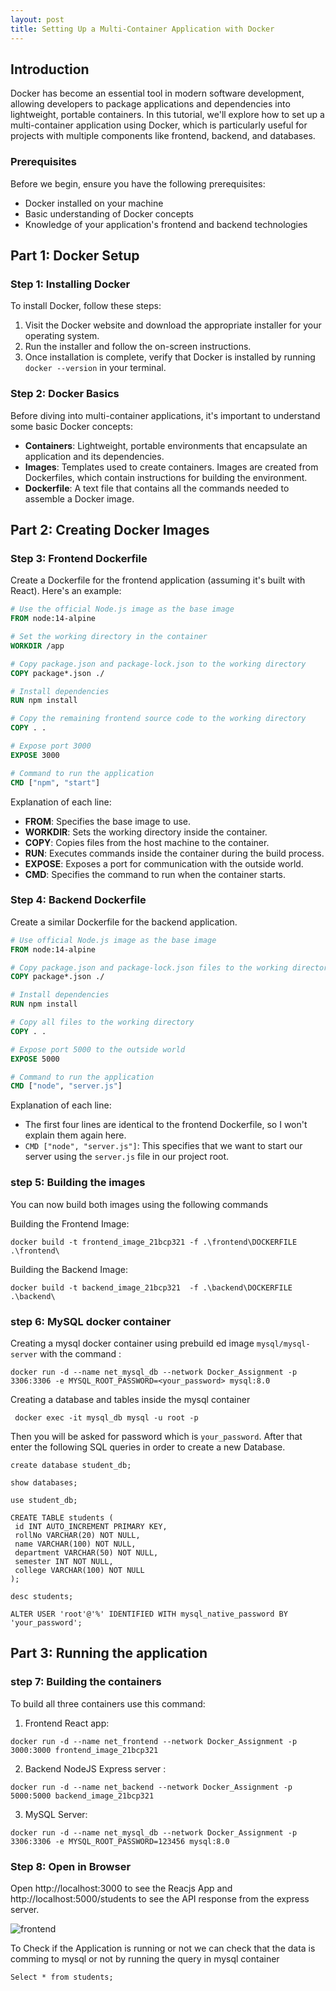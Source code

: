 ```yaml
---
layout: post
title: Setting Up a Multi-Container Application with Docker
---
```


## Introduction
Docker has become an essential tool in modern software development, allowing developers to package applications and dependencies into lightweight, portable containers. In this tutorial, we'll explore how to set up a multi-container application using Docker, which is particularly useful for projects with multiple components like frontend, backend, and databases.

### Prerequisites
Before we begin, ensure you have the following prerequisites:
- Docker installed on your machine
- Basic understanding of Docker concepts
- Knowledge of your application's frontend and backend technologies

## Part 1: Docker Setup
### Step 1: Installing Docker
To install Docker, follow these steps:
1. Visit the Docker website and download the appropriate installer for your operating system.
2. Run the installer and follow the on-screen instructions.
3. Once installation is complete, verify that Docker is installed by running `docker --version` in your terminal.

### Step 2: Docker Basics
Before diving into multi-container applications, it's important to understand some basic Docker concepts:
- **Containers**: Lightweight, portable environments that encapsulate an application and its dependencies.
- **Images**: Templates used to create containers. Images are created from Dockerfiles, which contain instructions for building the environment.
- **Dockerfile**: A text file that contains all the commands needed to assemble a Docker image.

## Part 2: Creating Docker Images
### Step 3: Frontend Dockerfile
Create a Dockerfile for the frontend application (assuming it's built with React). Here's an example:
```Dockerfile
# Use the official Node.js image as the base image
FROM node:14-alpine

# Set the working directory in the container
WORKDIR /app

# Copy package.json and package-lock.json to the working directory
COPY package*.json ./

# Install dependencies
RUN npm install

# Copy the remaining frontend source code to the working directory
COPY . .

# Expose port 3000
EXPOSE 3000

# Command to run the application
CMD ["npm", "start"]
```

Explanation of each line:

- **FROM**: Specifies the base image to use.
- **WORKDIR**: Sets the working directory inside the container.
- **COPY**: Copies files from the host machine to the container.
- **RUN**: Executes commands inside the container during the build process.
- **EXPOSE**: Exposes a port for communication with the outside world.
- **CMD**: Specifies the command to run when the container starts.

### Step 4: Backend Dockerfile
Create a similar Dockerfile for the backend application.
```Dockerfile
# Use official Node.js image as the base image
FROM node:14-alpine

# Copy package.json and package-lock.json files to the working directory
COPY package*.json ./

# Install dependencies
RUN npm install

# Copy all files to the working directory
COPY . .

# Expose port 5000 to the outside world
EXPOSE 5000

# Command to run the application
CMD ["node", "server.js"]
```
Explanation of each line:

- The first four lines are identical to the frontend Dockerfile, so I won't  explain them again here.
- `CMD ["node", "server.js"]`: This specifies that we want to start our server using the `server.js`  file in our project root.

### step 5: Building the images

You can now build both images using the following commands

Building the Frontend Image:
```
docker build -t frontend_image_21bcp321 -f .\frontend\DOCKERFILE .\frontend\
```

Building the Backend Image:
```
docker build -t backend_image_21bcp321  -f .\backend\DOCKERFILE .\backend\
```

### step 6: MySQL docker  container

Creating a mysql docker container using prebuild ed image `mysql/mysql-server` with the command :

```
docker run -d --name net_mysql_db --network Docker_Assignment -p 3306:3306 -e MYSQL_ROOT_PASSWORD=<your_password> mysql:8.0
```

Creating a database and tables inside the mysql container 

```
 docker exec -it mysql_db mysql -u root -p
 ```
 Then you will be asked for password which is  `your_password`. 
 After that enter the following SQL queries in order to create a new Database.

 ```
create database student_db;

show databases;

use student_db;

CREATE TABLE students (
  id INT AUTO_INCREMENT PRIMARY KEY,
  rollNo VARCHAR(20) NOT NULL,
  name VARCHAR(100) NOT NULL,
  department VARCHAR(50) NOT NULL,
  semester INT NOT NULL,
  college VARCHAR(100) NOT NULL
);

desc students;
```
```
ALTER USER 'root'@'%' IDENTIFIED WITH mysql_native_password BY 'your_password';
```
## Part 3:  Running the application 
### step 7: Building the containers 
To build all three containers use this command:

1. Frontend  React app:
```
docker run -d --name net_frontend --network Docker_Assignment -p 3000:3000 frontend_image_21bcp321
```

2. Backend NodeJS Express server :
```
docker run -d --name net_backend --network Docker_Assignment -p 5000:5000 backend_image_21bcp321
```
3. MySQL Server:
```
docker run -d --name net_mysql_db --network Docker_Assignment -p 3306:3306 -e MYSQL_ROOT_PASSWORD=123456 mysql:8.0
```

### Step 8: Open in Browser
Open http://localhost:3000 to see the Reacjs App and http://localhost:5000/students to see the API response from the express server.

![frontend](images/SS1)

To Check if the Application is running or not we can check that the data is comming to mysql or not by running the query in mysql container 

```
Select * from students;
```
